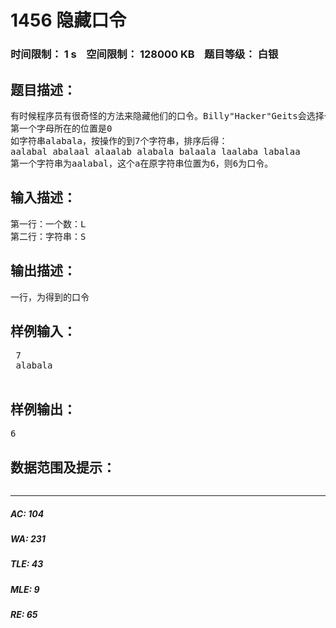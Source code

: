 # 1456 隐藏口令   
### 时间限制： 1 s&nbsp;&nbsp;&nbsp;&nbsp;空间限制： 128000 KB&nbsp;&nbsp;&nbsp;&nbsp;题目等级： 白银  
## 题目描述：  

<pre>
有时候程序员有很奇怪的方法来隐藏他们的口令。Billy"Hacker"Geits会选择一个字符串S（由L个小写字母组成，5<=L<=100,000），然后他把S顺时针绕成一个圈，每次取一个做开头字母并顺时针依次取字母而组成一个字符串。这样将得到一些字符串，他把它们排序后取出第一个字符串。把这个字符串的第一个字母在原字符串中的位置做为口令。
第一个字母所在的位置是0
如字符串alabala，按操作的到7个字符串，排序后得：
aalabal abalaal alaalab alabala balaala laalaba labalaa
第一个字符串为aalabal，这个a在原字符串位置为6，则6为口令。 
</pre>
  
  
## 输入描述：  

<pre>
第一行：一个数：L
第二行：字符串：S 
</pre>
  
  
## 输出描述：  

<pre>
一行，为得到的口令
</pre>
  
  
## 样例输入：  

<pre>
 7
 alabala

</pre>
  
  
## 样例输出：  

<pre>
6
</pre>
  
  
## 数据范围及提示：  

<pre>
</pre>
  
  
***  

##### AC: 104  
##### WA: 231  
##### TLE: 43  
##### MLE: 9  
##### RE: 65  
